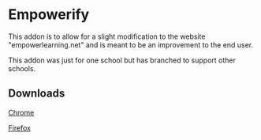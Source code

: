 # Empowerify

This addon is to allow for a slight modification to the website 
"empowerlearning.net" and is meant to be an improvement to the end user.

This addon was just for one school but has branched to 
support other schools.

## Downloads

[Chrome](https://chrome.google.com/webstore/detail/empowerify/eijoagbdkjifbgbkhebmdpaofdmniomg)

[Firefox](https://github.com/RyanHir/Empowerify/releases)
